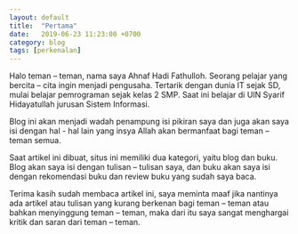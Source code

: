 ```yaml
---
layout: default
title:  "Pertama"
date:   2019-06-23 11:23:00 +0700
category: blog
tags: [perkenalan]
---
```

Halo teman – teman, nama saya Ahnaf Hadi Fathulloh. Seorang pelajar yang bercita – cita ingin menjadi pengusaha. Tertarik dengan dunia IT sejak SD, mulai belajar pemrograman sejak kelas 2 SMP. Saat ini belajar di UIN Syarif Hidayatullah jurusan Sistem Informasi.     

Blog ini akan menjadi wadah penampung isi pikiran saya dan juga akan saya isi dengan hal - hal lain yang insya Allah akan bermanfaat bagi teman – teman semua.

Saat artikel ini dibuat, situs ini memiliki dua kategori, yaitu blog dan buku. Blog akan saya isi dengan tulisan – tulisan saya, dan buku akan saya isi dengan rekomendasi buku dan review buku yang sudah saya baca.

Terima kasih sudah membaca artikel ini, saya meminta maaf jika nantinya ada artikel atau tulisan yang kurang berkenan bagi teman – teman atau bahkan menyinggung teman – teman, maka dari itu saya sangat menghargai kritik dan saran dari teman – teman.
